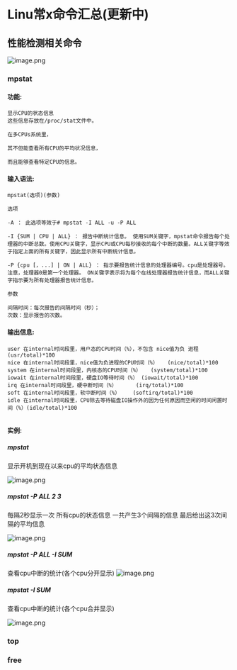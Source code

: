 # Linu常x命令汇总(更新中)

## 性能检测相关命令
![image.png](http://note.youdao.com/yws/res/5087/WEBRESOURCE231988a339d18122117a0fd29d8c5a44)
### mpstat
#### 功能:

```
显示CPU的状态信息
这些信息存放在/proc/stat文件中。

在多CPUs系统里，

其不但能查看所有CPU的平均状况信息，

而且能够查看特定CPU的信息。 
```

#### 输入语法:

```
mpstat(选项)(参数)

选项

-A ： 此选项等效于# mpstat -I ALL -u -P ALL

-I {SUM | CPU | ALL} ： 报告中断统计信息。 使用SUM关键字，mpstat命令报告每个处理器的中断总数。使用CPU关键字，显示CPU或CPU每秒接收的每个中断的数量。ALL关键字等效于指定上面的所有关键字，因此显示所有中断统计信息。

-P {cpu [，...] | ON | ALL} ： 指示要报告统计信息的处理器编号。cpu是处理器号。注意，处理器0是第一个处理器。 ON关键字表示将为每个在线处理器报告统计信息，而ALL关键字指示要为所有处理器报告统计信息。

参数

间隔时间：每次报告的间隔时间（秒）； 
次数：显示报告的次数。
```
 
#### 输出信息:

```
user 在internal时间段里，用户态的CPU时间（%），不包含 nice值为负 进程 (usr/total)*100  
nice 在internal时间段里，nice值为负进程的CPU时间（%）   (nice/total)*100  
system 在internal时间段里，内核态的CPU时间（%）   (system/total)*100
iowait 在internal时间段里，硬盘IO等待时间（%） (iowait/total)*100
irq 在internal时间段里，硬中断时间（%）      (irq/total)*100
soft 在internal时间段里，软中断时间（%）    (softirq/total)*100
idle 在internal时间段里，CPU除去等待磁盘IO操作外的因为任何原因而空闲的时间闲置时间（%）(idle/total)*100


```

#### 实例:
##### mpstat
显示开机到现在以来cpu的平均状态信息

![image.png](http://note.youdao.com/yws/res/5128/WEBRESOURCE5e6b80b7d2f55371a4c8c0d578bd0229)
##### mpstat -P ALL 2 3
每隔2秒显示一次 所有cpu的状态信息
一共产生3个间隔的信息
最后给出这3次间隔的平均信息

![image.png](http://note.youdao.com/yws/res/5130/WEBRESOURCE163a1853a4005c71630ed6dd2b5c78f8)

##### mpstat -P ALL -I SUM
查看cpu中断的统计(各个cpu分开显示)
![image.png](http://note.youdao.com/yws/res/5132/WEBRESOURCE5446ca67282e319931562d6860718e49)
##### mpstat -I SUM
查看cpu中断的统计(各个cpu合并显示)

![image.png](http://note.youdao.com/yws/res/5134/WEBRESOURCE62242d0b2ebf96cbe731919cebea9ebc
)

### top
### free
